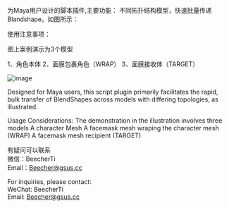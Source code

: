 
为Maya用户设计的脚本插件,主要功能：
不同拓扑结构模型，快速批量传递Blandshape。如图所示：

使用注意事项：&#x20;

图上案例演示为3个模型

1、角色本体   2、面膜包裹角色（WRAP） 3、面膜接收体（TARGET）


![image](https://github.com/Beehcer/BlandShapeDuplicator/assets/52235943/02098033-1c1b-4fe6-a101-6a3ae23e93b1)





Designed for Maya users, this script plugin primarily facilitates the rapid, bulk transfer of BlendShapes across models with differing topologies, as illustrated.

Usage Considerations:
The demonstration in the illustration involves three models
A character Mesh
A facemask mesh wraping the character mesh (WRAP)
A facemask mesh recipient (TARGET)

有疑问可以联系</br>
微信：BeecherTi</br>
Email：Beecher@gsus.cc</br>

For inquiries, please contact:</br>
WeChat: BeecherTi</br>
Email: Beecher@gsus.cc</br>
